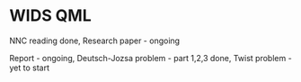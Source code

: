 # WIDS QML

NNC reading done, Research paper - ongoing

Report - ongoing, Deutsch-Jozsa problem - part 1,2,3 done, Twist problem - yet to start
